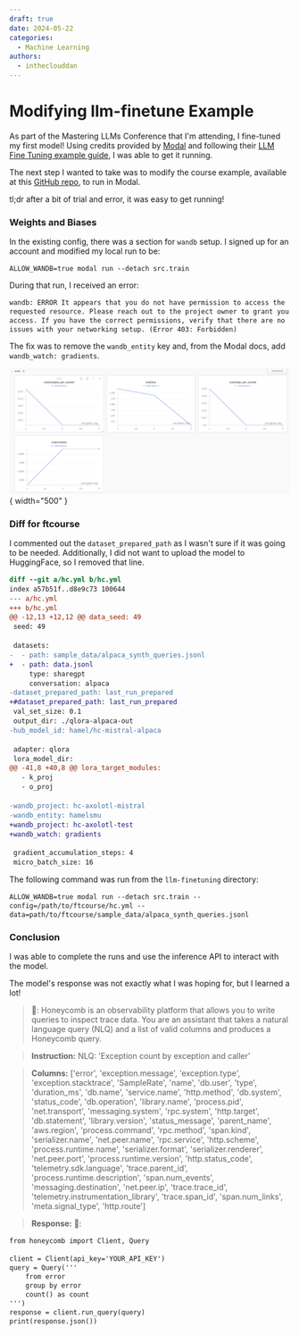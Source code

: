 ```yaml
---
draft: true
date: 2024-05-22
categories:
  - Machine Learning
authors:
  - intheclouddan
---
```


# Modifying llm-finetune Example

As part of the Mastering LLMs Conference that I'm attending, I fine-tuned my first model! Using credits provided by [Modal](https://www.modal.io) and following their [LLM Fine Tuning example guide](https://modal.com/docs/examples/llm-finetuning), I was able to get it running.

The next step I wanted to take was to modify the course example, available at this [GitHub repo](https://github.com/parlance-labs/ftcourse), to run in Modal.

tl;dr after a bit of trial and error, it was easy to get running!

### Weights and Biases

In the existing config, there was a section for `wandb` setup. I signed up for an account and modified my local run to be:

```
ALLOW_WANDB=true modal run --detach src.train
```

During that run, I received an error:

```
wandb: ERROR It appears that you do not have permission to access the requested resource. Please reach out to the project owner to grant you access. If you have the correct permissions, verify that there are no issues with your networking setup. (Error 403: Forbidden)
```

The fix was to remove the `wandb_entity` key and, from the Modal docs, add `wandb_watch: gradients`.

![Weights and Biases Example image](/images/wandb_example.png){ width="500" }

### Diff for ftcourse

I commented out the `dataset_prepared_path` as I wasn't sure if it was going to be needed. Additionally, I did not want to upload the model to HuggingFace, so I removed that line.

```diff
diff --git a/hc.yml b/hc.yml
index a57b51f..d8e9c73 100644
--- a/hc.yml
+++ b/hc.yml
@@ -12,13 +12,12 @@ data_seed: 49
 seed: 49
 
 datasets:
-  - path: sample_data/alpaca_synth_queries.jsonl
+  - path: data.jsonl
     type: sharegpt
     conversation: alpaca
-dataset_prepared_path: last_run_prepared
+#dataset_prepared_path: last_run_prepared
 val_set_size: 0.1
 output_dir: ./qlora-alpaca-out
-hub_model_id: hamel/hc-mistral-alpaca
 
 adapter: qlora
 lora_model_dir:
@@ -41,8 +40,8 @@ lora_target_modules:
   - k_proj
   - o_proj
 
-wandb_project: hc-axolotl-mistral
-wandb_entity: hamelsmu
+wandb_project: hc-axolotl-test
+wandb_watch: gradients
 
 gradient_accumulation_steps: 4
 micro_batch_size: 16
```

The following command was run from the `llm-finetuning` directory:

```
ALLOW_WANDB=true modal run --detach src.train --config=/path/to/ftcourse/hc.yml --data=path/to/ftcourse/sample_data/alpaca_synth_queries.jsonl
```

### Conclusion

I was able to complete the runs and use the inference API to interact with the model.

The model's response was not exactly what I was hoping for, but I learned a lot!

> 👤: Honeycomb is an observability platform that allows you to write queries to inspect trace data. You are an assistant that takes a natural language query (NLQ) and a list of valid columns and produces a Honeycomb query.

> **Instruction:**
> NLQ: 'Exception count by exception and caller'

> **Columns:** ['error', 'exception.message', 'exception.type', 'exception.stacktrace', 'SampleRate', 'name', 'db.user', 'type', 'duration_ms', 'db.name', 'service.name', 'http.method', 'db.system', 'status_code', 'db.operation', 'library.name', 'process.pid', 'net.transport', 'messaging.system', 'rpc.system', 'http.target', 'db.statement', 'library.version', 'status_message', 'parent_name', 'aws.region', 'process.command', 'rpc.method', 'span.kind', 'serializer.name', 'net.peer.name', 'rpc.service', 'http.scheme', 'process.runtime.name', 'serializer.format', 'serializer.renderer', 'net.peer.port', 'process.runtime.version', 'http.status_code', 'telemetry.sdk.language', 'trace.parent_id', 'process.runtime.description', 'span.num_events', 'messaging.destination', 'net.peer.ip', 'trace.trace_id', 'telemetry.instrumentation_library', 'trace.span_id', 'span.num_links', 'meta.signal_type', 'http.route']

> **Response:**
> 🤖: 
```
from honeycomb import Client, Query

client = Client(api_key='YOUR_API_KEY')
query = Query('''
    from error
    group by error
    count() as count
''')
response = client.run_query(query)
print(response.json())
```